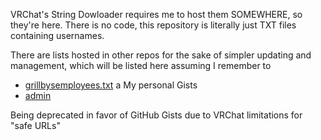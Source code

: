 VRChat's String Dowloader requires me to host them SOMEWHERE, so they're here.
There is no code, this repository is literally just TXT files containing usernames.

There are lists hosted in other repos for the sake of simpler updating and management, which will be listed here assuming I remember to
- [grillbysemployees.txt](https://raw.githubusercontent.com/Toow5/Toow5/main/grillbysemployees.txt)
a
My personal Gists
- [admin](https://gist.githubusercontent.com/4Bakers/2ee467da39996e41f15340f3f7f003af/raw/admin.txt)

Being deprecated in favor of GitHub Gists due to VRChat limitations for "safe URLs"
